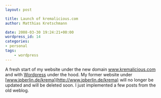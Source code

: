 ```yaml
---
layout: post

title: Launch of kremalicious.com
author: Matthias Kretschmann

date: 2008-03-30 19:24:21+00:00
wordpress_id: 14
categories:
- personal
tags:
    - wordpress
---
```


A fresh start of my website under the new domain www.kremalicious.com and with [Wordpress](http://www.wordpress.org) under the hood. My former website under [www.jpberlin.de/krema](http://www.jpberlin.de/krema) will no longer be updated and will be deleted soon. I just implemented a few posts from the old weblog.
